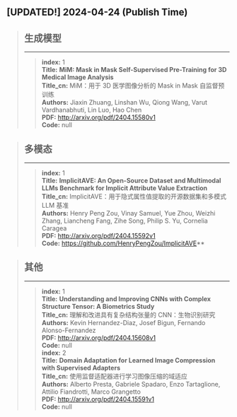 ## [UPDATED!] **2024-04-24** (Publish Time)

>## **生成模型**
>---
>>**index:** 1<br />
**Title:** **MiM: Mask in Mask Self-Supervised Pre-Training for 3D Medical Image Analysis**<br />
**Title_cn:** MiM：用于 3D 医学图像分析的 Mask in Mask 自监督预训练<br />
**Authors:** Jiaxin Zhuang, Linshan Wu, Qiong Wang, Varut Vardhanabhuti, Lin Luo, Hao Chen<br />
**PDF:** <http://arxiv.org/pdf/2404.15580v1><br />
**Code:** null<br />

>## **多模态**
>---
>>**index:** 1<br />
**Title:** **ImplicitAVE: An Open-Source Dataset and Multimodal LLMs Benchmark for Implicit Attribute Value Extraction**<br />
**Title_cn:** ImplicitAVE：用于隐式属性值提取的开源数据集和多模式 LLM 基准<br />
**Authors:** Henry Peng Zou, Vinay Samuel, Yue Zhou, Weizhi Zhang, Liancheng Fang, Zihe Song, Philip S. Yu, Cornelia Caragea<br />
**PDF:** <http://arxiv.org/pdf/2404.15592v1><br />
**Code:** <https://github.com/HenryPengZou/ImplicitAVE>**<br />

>## **其他**
>---
>>**index:** 1<br />
**Title:** **Understanding and Improving CNNs with Complex Structure Tensor: A Biometrics Study**<br />
**Title_cn:** 理解和改进具有复杂结构张量的 CNN：生物识别研究<br />
**Authors:** Kevin Hernandez-Diaz, Josef Bigun, Fernando Alonso-Fernandez<br />
**PDF:** <http://arxiv.org/pdf/2404.15608v1><br />
**Code:** null<br />
>>**index:** 2<br />
**Title:** **Domain Adaptation for Learned Image Compression with Supervised Adapters**<br />
**Title_cn:** 使用监督适配器进行学习图像压缩的域适应<br />
**Authors:** Alberto Presta, Gabriele Spadaro, Enzo Tartaglione, Attilio Fiandrotti, Marco Grangetto<br />
**PDF:** <http://arxiv.org/pdf/2404.15591v1><br />
**Code:** null<br />

